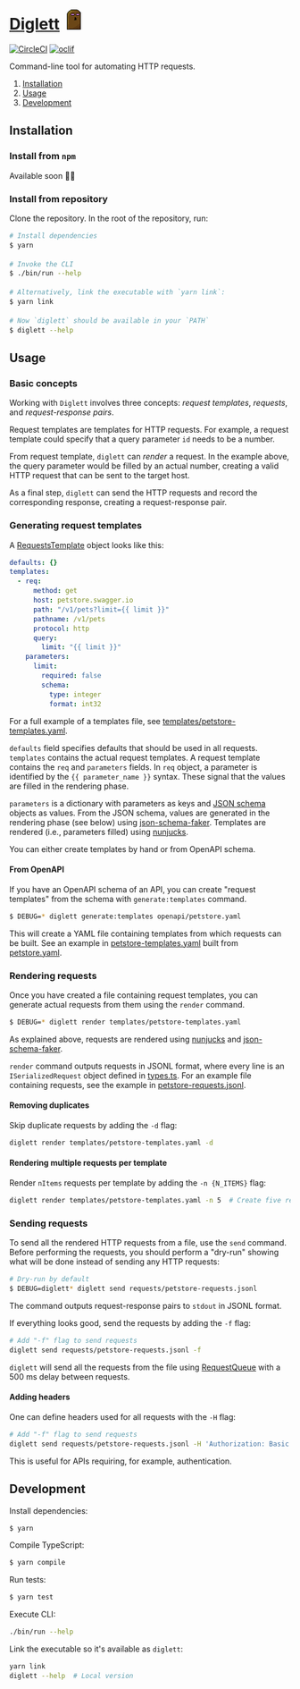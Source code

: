 # [Diglett](https://meeshkan.github.io/diglett/)&nbsp;&nbsp;![diglett](https://github.com/Meeshkan/diglett/raw/master/diglett.png)

[![CircleCI](https://circleci.com/gh/Meeshkan/diglett.svg?style=svg)](https://circleci.com/gh/Meeshkan/diglett)
[![oclif](https://img.shields.io/badge/cli-oclif-brightgreen.svg)](https://oclif.io)

Command-line tool for automating HTTP requests.

<!-- toc -->

1. [Installation](#installation)
1. [Usage](#usage)
1. [Development](#development)

<!-- tocstop -->

## Installation

<!-- installation -->

### Install from `npm`

Available soon 🏋️‍♀️

### Install from repository

Clone the repository. In the root of the repository, run:

```bash
# Install dependencies
$ yarn

# Invoke the CLI
$ ./bin/run --help

# Alternatively, link the executable with `yarn link`:
$ yarn link

# Now `diglett` should be available in your `PATH`
$ diglett --help
```

<!-- installationstop -->

## Usage

<!-- usage -->

### Basic concepts

Working with `Diglett` involves three concepts: _request templates_, _requests_, and _request-response pairs_.

Request templates are templates for HTTP requests. For example, a request template could specify that a query parameter `id` needs to be a number.

From request template, `diglett` can _render_ a request. In the example above, the query parameter would be filled by an actual number, creating a valid HTTP request that can be sent to the target host.

As a final step, `diglett` can send the HTTP requests and record the corresponding response, creating a request-response pair.

### Generating request templates

A [RequestsTemplate](./src/lib/templates/types.ts) object looks like this:

```yaml
defaults: {}
templates:
  - req:
      method: get
      host: petstore.swagger.io
      path: "/v1/pets?limit={{ limit }}"
      pathname: /v1/pets
      protocol: http
      query:
        limit: "{{ limit }}"
    parameters:
      limit:
        required: false
        schema:
          type: integer
          format: int32
```

For a full example of a templates file, see [templates/petstore-templates.yaml](./templates/petstore-templates.yaml).

`defaults` field specifies defaults that should be used in all requests. `templates` contains the actual request templates. A request template contains the `req` and `parameters` fields. In `req` object, a parameter is identified by the `{{ parameter_name }}` syntax. These signal that the values are filled in the rendering phase.

`parameters` is a dictionary with parameters as keys and [JSON schema](https://json-schema.org/) objects as values. From the JSON schema, values are generated in the rendering phase (see below) using [json-schema-faker](https://github.com/json-schema-faker/json-schema-faker). Templates are rendered (i.e., parameters filled) using [nunjucks](https://mozilla.github.io/nunjucks/).

You can either create templates by hand or from OpenAPI schema.

#### From OpenAPI

If you have an OpenAPI schema of an API, you can create "request templates" from the schema with `generate:templates` command.

```bash
$ DEBUG=* diglett generate:templates openapi/petstore.yaml
```

This will create a YAML file containing templates from which requests can be built. See an example in [petstore-templates.yaml](./templates/petstore-templates.yaml) built from [petstore.yaml](./openapi/petstore.yaml).

### Rendering requests

Once you have created a file containing request templates, you can generate actual requests from them using the `render` command.

```bash
$ DEBUG=* diglett render templates/petstore-templates.yaml
```

As explained above, requests are rendered using [nunjucks](https://mozilla.github.io/nunjucks/) and [json-schema-faker](https://github.com/json-schema-faker/json-schema-faker).

`render` command outputs requests in JSONL format, where every line is an `ISerializedRequest` object defined in [types.ts](./src/lib/types.ts). For an example file containing requests, see the example in [petstore-requests.jsonl](./requests/petstore-requests.jsonl).

#### Removing duplicates

Skip duplicate requests by adding the `-d` flag:

```bash
diglett render templates/petstore-templates.yaml -d
```

#### Rendering multiple requests per template

Render `nItems` requests per template by adding the `-n {N_ITEMS}` flag:

```bash
diglett render templates/petstore-templates.yaml -n 5  # Create five requests per every template
```

### Sending requests

To send all the rendered HTTP requests from a file, use the `send` command. Before performing the requests, you should perform a "dry-run" showing what will be done instead of sending any HTTP requests:

```bash
# Dry-run by default
$ DEBUG=diglett* diglett send requests/petstore-requests.jsonl
```

The command outputs request-response pairs to `stdout` in JSONL format.

If everything looks good, send the requests by adding the `-f` flag:

```bash
# Add "-f" flag to send requests
diglett send requests/petstore-requests.jsonl -f
```

`diglett` will send all the requests from the file using [RequestQueue](./lib/send/request-queue.ts) with a 500 ms delay between requests.

#### Adding headers

One can define headers used for all requests with the `-H` flag:

```bash
# Add "-f" flag to send requests
diglett send requests/petstore-requests.jsonl -H 'Authorization: Basic XXX'
```

This is useful for APIs requiring, for example, authentication.

<!-- usagestop -->

## Development

<!-- development -->

Install dependencies:

```sh
$ yarn
```

Compile TypeScript:

```bash
$ yarn compile
```

Run tests:

```sh
$ yarn test
```

Execute CLI:

```sh
./bin/run --help
```

Link the executable so it's available as `diglett`:

```sh
yarn link
diglett --help  # Local version
```

<!-- developmentstop -->
